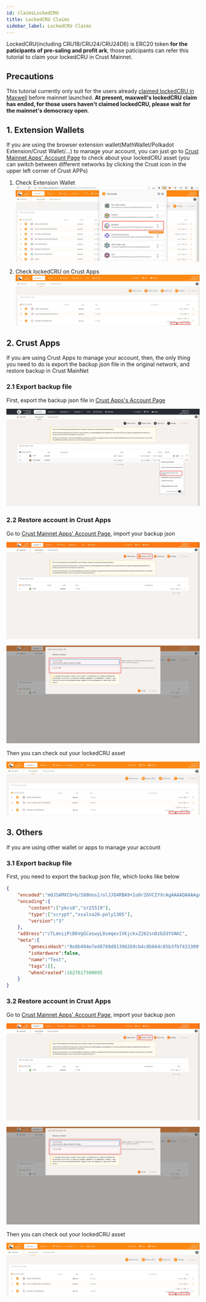 ```yaml
---
id: claimsLockedCRU
title: LockedCRU Claims
sidebar_label: LockedCRU Claims
---
```


LockedCRU(including CRU18/CRU24/CRU24D6) is ERC20 token **for the paticipants of pre-saling and profit ark**, those paticipants can refer this tutorial to claim your lockedCRU in Crust Mainnet.

## Precautions

This tutorial currently only suit for the users already [claimed lockedCRU in Maxwell](https://wiki-maxwell.crust.network/docs/en/claimCRU18) before mainnet launched. **At present, maxwell's lockedCRU claim has ended, for those users haven't claimed lockedCRU, please wait for the mainnet's democracy open**.

## 1. Extension Wallets

If you are using the browser extension wallet(MathWallet/Polkadot Extension/Crust Wallet/...) to manage your account, you can just go to [Crust Mainnet Apps' Account Page](https://apps.crust.network/?rpc=wss%3A%2F%2Frpc.crust.network#/accounts) to check about your lockedCRU asset (you can switch between different networks by clicking the Crust icon in the upper left corner of Crust APPs)

1. Check Extension Wallet
![Extension1](assets/claimsLockedCRU/extension1.jpg)

2. Check lockedCRU on Crust Apps
![Extension2](assets/claimsLockedCRU/extension2.jpg)

## 2. Crust Apps

If you are using Crust Apps to manage your account, then, the only thing you need to do is export the backup json file in the original network, and restore backup in Crust MainNet

### 2.1 Export backup file

First, export the backup json file in [Crust Apps's Account Page](https://apps.crust.network/?rpc=wss%3A%2F%2Fapi.decloudf.com%2F#/accounts)

![Apps1](assets/claimsLockedCRU/apps1.jpg)

### 2.2 Restore account in Crust Apps

Go to [Crust Mainnet Apps' Account Page](https://apps.crust.network/?rpc=wss%3A%2F%2Frpc.crust.network#/accounts), import your backup json

![Others1](assets/claimsLockedCRU/others1.jpg)

![Others2](assets/claimsLockedCRU/others2.jpg)

Then you can check out your lockedCRU asset

![Extension2](assets/claimsLockedCRU/extension2.jpg)

## 3. Others

If you are using other wallet or apps to manage your account

### 3.1 Export backup file

First, you need to export the backup json file, which looks like below

```json
{
    "encoded":"mOJSAMXCU+b/S80Uos2/olJJQ4RBA9+IoOr26VCIYXcAgAAAAQAAAAgAAACEef8KOVeeWD0DqPShntOtcHGTXAH4acTdJ7zjc9cLeXgIH1wsksMXh6CdvnARjxvKwXL98LjK2NLBDwSA8iqFAF8rspqMJ0kEKx4ExRPB0nQU94XU27UL8/eV08HVdBYhKU2664XOL/d+Zyyx2JNREj7kIKpPs2staSxD2zwkTNLGWasKwXjl7vAtxevZUNj01VZL5GWtg2TprMs0",
    "encoding":{
        "content":["pkcs8","sr25519"],
        "type":["scrypt","xsalsa20-poly1305"],
        "version":"3"
    },
    "address":"cTLmniiPcB6VgGCaswyL8smqex1VkjckxZ262snDzbZdYVAKC",
    "meta":{
        "genesisHash":"0x8b404e7ed8789d813982b9cb4c8b664c05b3fbf433309f603af014ec9ce56a8c",
        "isHardware":false,
        "name":"Test",
        "tags":[],
        "whenCreated":1627617500095
    }
}
```

### 3.2 Restore account in Crust Apps

Go to [Crust Mainnet Apps' Account Page](https://apps.crust.network/?rpc=wss%3A%2F%2Frpc.crust.network#/accounts), import your backup json

![Others1](assets/claimsLockedCRU/others1.jpg)

![Others2](assets/claimsLockedCRU/others2.jpg)

Then you can check out your lockedCRU asset

![Extension2](assets/claimsLockedCRU/extension2.jpg)
